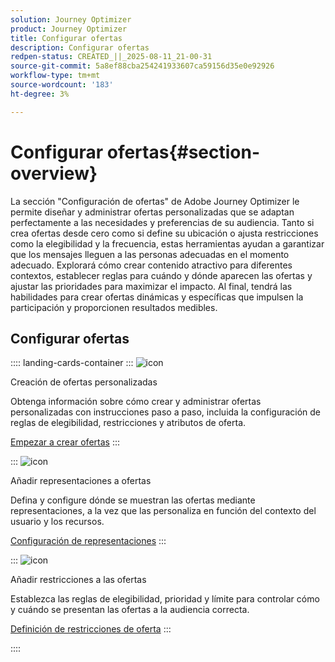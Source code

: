 ```yaml
---
solution: Journey Optimizer
product: Journey Optimizer
title: Configurar ofertas
description: Configurar ofertas
redpen-status: CREATED_||_2025-08-11_21-00-31
source-git-commit: 5a8ef88cba254241933607ca59156d35e0e92926
workflow-type: tm+mt
source-wordcount: '183'
ht-degree: 3%

---
```



# Configurar ofertas{#section-overview}

La sección &quot;Configuración de ofertas&quot; de Adobe Journey Optimizer le permite diseñar y administrar ofertas personalizadas que se adaptan perfectamente a las necesidades y preferencias de su audiencia. Tanto si crea ofertas desde cero como si define su ubicación o ajusta restricciones como la elegibilidad y la frecuencia, estas herramientas ayudan a garantizar que los mensajes lleguen a las personas adecuadas en el momento adecuado. Explorará cómo crear contenido atractivo para diferentes contextos, establecer reglas para cuándo y dónde aparecen las ofertas y ajustar las prioridades para maximizar el impacto. Al final, tendrá las habilidades para crear ofertas dinámicas y específicas que impulsen la participación y proporcionen resultados medibles.

## Configurar ofertas

:::: landing-cards-container
:::
![icon](https://cdn.experienceleague.adobe.com/icons/circle-play.svg)

Creación de ofertas personalizadas

Obtenga información sobre cómo crear y administrar ofertas personalizadas con instrucciones paso a paso, incluida la configuración de reglas de elegibilidad, restricciones y atributos de oferta.

[Empezar a crear ofertas](../using/offers/offer-library/creating-personalized-offers.md)
:::

:::
![icon](https://cdn.experienceleague.adobe.com/icons/puzzle-piece.svg)

Añadir representaciones a ofertas

Defina y configure dónde se muestran las ofertas mediante representaciones, a la vez que las personaliza en función del contexto del usuario y los recursos.

[Configuración de representaciones](../using/offers/offer-library/add-representations.md)
:::

:::
![icon](https://cdn.experienceleague.adobe.com/icons/bullseye.svg)

Añadir restricciones a las ofertas

Establezca las reglas de elegibilidad, prioridad y límite para controlar cómo y cuándo se presentan las ofertas a la audiencia correcta.

[Definición de restricciones de oferta](../using/offers/offer-library/add-constraints.md)
:::

::::
